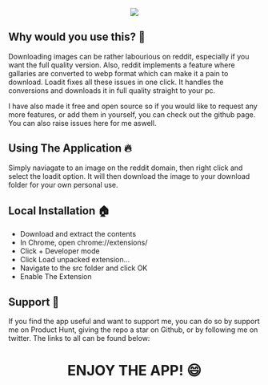 <p align="center">
 <img src="https://user-images.githubusercontent.com/52125687/172371338-9be5c601-21b7-4270-bf04-6a6a637f0f57.png"/></br>
</p>


## Why would you use this? 🔎

Downloading images can be rather labourious on reddit, especially if you want the full quality version. Also, reddit implements a feature where gallaries are converted to webp format which can make it a pain to download. Loadit fixes all these issues in one click. It handles the conversions and downloads it in full quality straight to your pc.

I have also made it free and open source so if you would like to request any more features, or add them in yourself, you can check out the github page. You can also raise issues here for me aswell.

## Using The Application 🔥

Simply naviagate to an image on the reddit domain, then right click and select the loadit option. It will then download the image to your download folder for your own personal use.

## Local Installation 🏠
 
 - Download and extract the contents
 - In Chrome, open chrome://extensions/
 - Click + Developer mode
 - Click Load unpacked extension…
 - Navigate to the src folder and click OK
 - Enable The Extension
 
## Support 💌

If you find the app useful and want to support me, you can do so by support me on Product Hunt, giving the repo a star on Github, or by following me on twitter. The links to all can be found below:

<h1 align="center">
    ENJOY THE APP! 😄
</h1>
